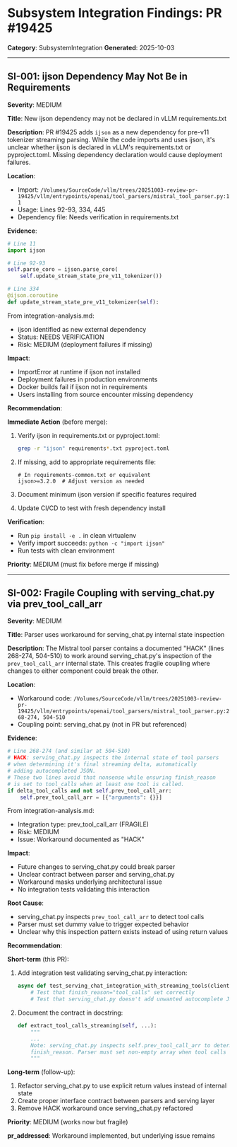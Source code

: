 # Subsystem Integration Findings: PR #19425

**Category**: SubsystemIntegration
**Generated**: 2025-10-03

---

## SI-001: ijson Dependency May Not Be in Requirements

**Severity**: MEDIUM

**Title**: New ijson dependency may not be declared in vLLM requirements.txt

**Description**:
PR #19425 adds `ijson` as a new dependency for pre-v11 tokenizer streaming parsing. While the code imports and uses ijson, it's unclear whether ijson is declared in vLLM's requirements.txt or pyproject.toml. Missing dependency declaration would cause deployment failures.

**Location**:
- Import: `/Volumes/SourceCode/vllm/trees/20251003-review-pr-19425/vllm/entrypoints/openai/tool_parsers/mistral_tool_parser.py:11`
- Usage: Lines 92-93, 334, 445
- Dependency file: Needs verification in requirements.txt

**Evidence**:
```python
# Line 11
import ijson

# Line 92-93
self.parse_coro = ijson.parse_coro(
    self.update_stream_state_pre_v11_tokenizer())

# Line 334
@ijson.coroutine
def update_stream_state_pre_v11_tokenizer(self):
```

From integration-analysis.md:
- ijson identified as new external dependency
- Status: NEEDS VERIFICATION
- Risk: MEDIUM (deployment failures if missing)

**Impact**:
- ImportError at runtime if ijson not installed
- Deployment failures in production environments
- Docker builds fail if ijson not in requirements
- Users installing from source encounter missing dependency

**Recommendation**:

**Immediate Action** (before merge):
1. Verify ijson in requirements.txt or pyproject.toml:
   ```bash
   grep -r "ijson" requirements*.txt pyproject.toml
   ```

2. If missing, add to appropriate requirements file:
   ```
   # In requirements-common.txt or equivalent
   ijson>=3.2.0  # Adjust version as needed
   ```

3. Document minimum ijson version if specific features required

4. Update CI/CD to test with fresh dependency install

**Verification**:
- Run `pip install -e .` in clean virtualenv
- Verify import succeeds: `python -c "import ijson"`
- Run tests with clean environment

**Priority**: MEDIUM (must fix before merge if missing)

---

## SI-002: Fragile Coupling with serving_chat.py via prev_tool_call_arr

**Severity**: MEDIUM

**Title**: Parser uses workaround for serving_chat.py internal state inspection

**Description**:
The Mistral tool parser contains a documented "HACK" (lines 268-274, 504-510) to work around serving_chat.py's inspection of the `prev_tool_call_arr` internal state. This creates fragile coupling where changes to either component could break the other.

**Location**:
- Workaround code: `/Volumes/SourceCode/vllm/trees/20251003-review-pr-19425/vllm/entrypoints/openai/tool_parsers/mistral_tool_parser.py:268-274, 504-510`
- Coupling point: serving_chat.py (not in PR but referenced)

**Evidence**:
```python
# Line 268-274 (and similar at 504-510)
# HACK: serving_chat.py inspects the internal state of tool parsers
# when determining it's final streaming delta, automatically
# adding autocompleted JSON.
# These two lines avoid that nonsense while ensuring finish_reason
# is set to tool_calls when at least one tool is called.
if delta_tool_calls and not self.prev_tool_call_arr:
    self.prev_tool_call_arr = [{"arguments": {}}]
```

From integration-analysis.md:
- Integration type: prev_tool_call_arr (FRAGILE)
- Risk: MEDIUM
- Issue: Workaround documented as "HACK"

**Impact**:
- Future changes to serving_chat.py could break parser
- Unclear contract between parser and serving_chat.py
- Workaround masks underlying architectural issue
- No integration tests validating this interaction

**Root Cause**:
- serving_chat.py inspects `prev_tool_call_arr` to detect tool calls
- Parser must set dummy value to trigger expected behavior
- Unclear why this inspection pattern exists instead of using return values

**Recommendation**:

**Short-term** (this PR):
1. Add integration test validating serving_chat.py interaction:
   ```python
   async def test_serving_chat_integration_with_streaming_tools(client):
       # Test that finish_reason="tool_calls" set correctly
       # Test that serving_chat.py doesn't add unwanted autocomplete JSON
   ```

2. Document the contract in docstring:
   ```python
   def extract_tool_calls_streaming(self, ...):
       """
       ...
       Note: serving_chat.py inspects self.prev_tool_call_arr to determine
       finish_reason. Parser must set non-empty array when tool calls detected.
       """
   ```

**Long-term** (follow-up):
1. Refactor serving_chat.py to use explicit return values instead of internal state
2. Create proper interface contract between parsers and serving layer
3. Remove HACK workaround once serving_chat.py refactored

**Priority**: MEDIUM (works now but fragile)

**pr_addressed**: Workaround implemented, but underlying issue remains

